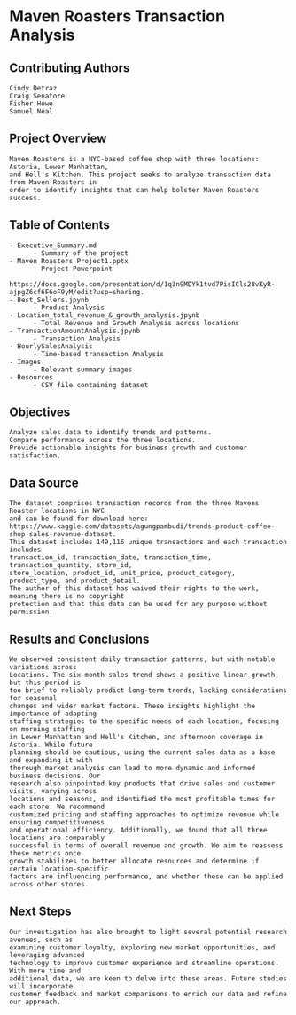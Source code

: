 # Maven Roasters Transaction Analysis

## Contributing Authors
    Cindy Detraz
    Craig Senatore
    Fisher Howe
    Samuel Neal

## Project Overview
    Maven Roasters is a NYC-based coffee shop with three locations: Astoria, Lower Manhattan,
    and Hell's Kitchen. This project seeks to analyze transaction data from Maven Roasters in
    order to identify insights that can help bolster Maven Roasters success.

## Table of Contents
    - Executive_Summary.md 
          - Summary of the project 
    - Maven Roasters Project1.pptx
          - Project Powerpoint
          https://docs.google.com/presentation/d/1q3n9MDYk1tvd7PisICls28vKyR-ajpgZ6cf6F6oF9yM/edit?usp=sharing. 
    - Best_Sellers.jpynb 
          - Product Analysis
    - Location_total_revenue_&_growth_analysis.jpynb
          - Total Revenue and Growth Analysis across locations
    - TransactionAmountAnalysis.jpynb
          - Transaction Analysis
    - HourlySalesAnalysis
          - Time-based transaction Analysis
    - Images
          - Relevant summary images
    - Resources
          - CSV file containing dataset
          
## Objectives
    Analyze sales data to identify trends and patterns.
    Compare performance across the three locations.
    Provide actionable insights for business growth and customer satisfaction.

## Data Source
    The dataset comprises transaction records from the three Mavens Roaster locations in NYC
    and can be found for download here:
    https://www.kaggle.com/datasets/agungpambudi/trends-product-coffee-shop-sales-revenue-dataset.  
    This dataset includes 149,116 unique transactions and each transaction includes
    transaction_id, transaction_date, transaction_time, transaction_quantity, store_id,
    store_location, product_id, unit_price, product_category, product_type, and product_detail.
    The author of this dataset has waived their rights to the work, meaning there is no copyright
    protection and that this data can be used for any purpose without permission. 

## Results and Conclusions
    We observed consistent daily transaction patterns, but with notable variations across
    Locations. The six-month sales trend shows a positive linear growth, but this period is
    too brief to reliably predict long-term trends, lacking considerations for seasonal 
    changes and wider market factors. These insights highlight the importance of adapting
    staffing strategies to the specific needs of each location, focusing on morning staffing
    in Lower Manhattan and Hell's Kitchen, and afternoon coverage in Astoria. While future
    planning should be cautious, using the current sales data as a base and expanding it with
    thorough market analysis can lead to more dynamic and informed business decisions. Our
    research also pinpointed key products that drive sales and customer visits, varying across
    locations and seasons, and identified the most profitable times for each store. We recommend
    customized pricing and staffing approaches to optimize revenue while ensuring competitiveness
    and operational efficiency. Additionally, we found that all three locations are comparably
    successful in terms of overall revenue and growth. We aim to reassess these metrics once
    growth stabilizes to better allocate resources and determine if certain location-specific
    factors are influencing performance, and whether these can be applied across other stores.

## Next Steps
    Our investigation has also brought to light several potential research avenues, such as
    examining customer loyalty, exploring new market opportunities, and leveraging advanced
    technology to improve customer experience and streamline operations. With more time and
    additional data, we are keen to delve into these areas. Future studies will incorporate
    customer feedback and market comparisons to enrich our data and refine our approach.

